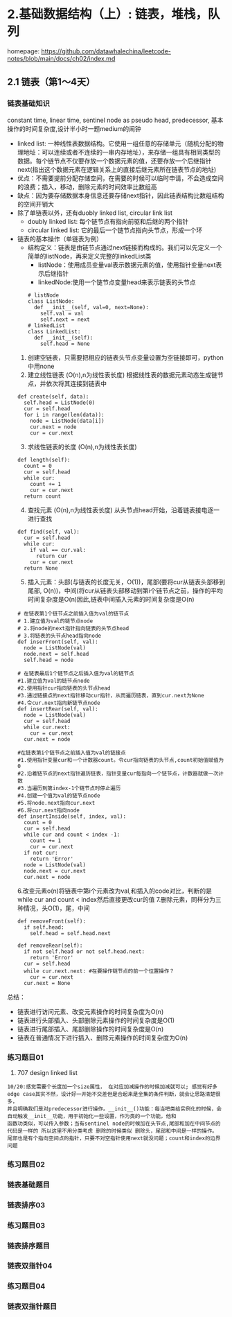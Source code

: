 # 2.基础数据结构（上）: 链表，堆栈，队列
homepage: https://github.com/datawhalechina/leetcode-notes/blob/main/docs/ch02/index.md

## 2.1 链表（第1～4天）
### 链表基础知识
constant time, linear time, sentinel node as pseudo head, predecessor, 基本操作的时间复杂度,设计半小时一题medium的闹钟
- linked list: 一种线性表数据结构。它使用一组任意的存储单元（随机分配的物理地址：可以连续或者不连续的一串内存地址），来存储一组具有相同类型的数据。每个链节点不仅要存放一个数据元素的值，还要存放一个后继指针next(指出这个数据元素在逻辑关系上的直接后继元素所在链表节点的地址)
- 优点：不需要提前分配存储空间，在需要的时候可以临时申请，不会造成空间的浪费；插入，移动，删除元素的时间效率比数组高
- 缺点：因为要存储数据本身信息还要存储next指针，因此链表结构比数组结构的空间开销大
- 除了单链表以外，还有duobly linked list, circular link list
  - doubly linked list: 每个链节点有指向前驱和后继的两个指针
  - circular linked list: 它的最后一个链节点指向头节点，形成一个环
- 链表的基本操作（单链表为例）
  - 结构定义：链表是由链节点通过next链接而构成的。我们可以先定义一个简单的listNode，再来定义完整的linkedList类
    - listNode：使用成员变量val表示数据元素的值，使用指针变量next表示后继指针
    - linkedNode:使用一个链节点变量head来表示链表的头节点
    ~~~
    # listNode
    class ListNode:
      def __init__(self, val=0, next=None):
        self.val = val
        self.next = next
    # linkedList
    class LinkedList:
      def __init__(self):
        self.head = None
    ~~~
  1. 创建空链表，只需要把相应的链表头节点变量设置为空链接即可，python中用none
  2. 建立线性链表 (O(n),n为线性表长度) 根据线性表的数据元素动态生成链节点，并依次将其连接到链表中
  ~~~
  def create(self, data):
    self.head = ListNode(0)
    cur = self.head
    for i in range(len(data)):
      node = ListNode(data[i])
      cur.next = node
      cur = cur.next
  ~~~
  3. 求线性链表的长度 (O(n),n为线性表长度)
  ~~~
  def length(self):
    count = 0
    cur = self.head
    while cur:
      count += 1
      cur = cur.next
    return count
  ~~~
  4. 查找元素 (O(n),n为线性表长度) 从头节点head开始，沿着链表接电逐一进行查找
  ~~~
  def find(self, val):
    cur = self.head
    while cur:
      if val == cur.val:
        return cur
      cur = cur.next
    return None
  ~~~
  5. 插入元素：头部(与链表的长度无关，O(1))，尾部(要将cur从链表头部移到尾部, O(n))，中间(将cur从链表头部移动到第i个链节点之前，操作的平均时间复杂度是O(n)因此,链表中间插入元素的时间复杂度是O(n)
  ~~~
  # 在链表第1个链节点之前插入值为val的链节点
  # 1.建立值为val的链节点node
  # 2.将node的next指针指向链表的头节点head
  # 3.将链表的头节点head指向node
  def inserFront(self, val):
    node = ListNode(val)
    node.next = self.head
    self.head = node

  # 在链表最后1个链节点之后插入值为val的链节点
  #1.建立值为val的链节点node
  #2.使用指针cur指向链表的头节点head
  #3.通过链接点的next指针移动cur指针，从而遍历链表，直到cur.next为None
  #4.令cur.next指向新链节点node
  def insertRear(self, val):
    node = ListNode(val)
    cur = self.head
    while cur.next:
      cur = cur.next
    cur.next = node

  #在链表第i个链节点之前插入值为val的链接点
  #1.使用指针变量cur和一个计数器count。令cur指向链表的头节点,count初始值赋值为0
  #2.沿着链节点的next指针遍历链表，指针变量cur每指向一个链节点，计数器就做一次计数
  #3.当遍历到第index-1个链节点时停止遍历
  #4.创建一个值为val的链节点node
  #5.将node.next指向cur.next
  #6.将cur.next指向node
  def insertInside(self, index, val):
    count = 0
    cur = self.head
    while cur and count < index -1:
      count += 1
      cur = cur.next
    if not cur:
      return 'Error'
    node = ListNode(val)
    node.next = cur.next
    cur.next = node
  ~~~
  6.改变元素o(n)将链表中第i个元素改为val,和插入的code对比，判断的是while cur and count < index然后直接更改cur的值
  7.删除元素，同样分为三种情况，头O(1)，尾，中间
  ~~~
  def removeFront(self):
    if self.head:
      self.head = self.head.next

  def removeRear(self):
    if not self.head or not self.head.next:
      return 'Error'
    cur = self.head
    while cur.next.next: #在要操作链节点的前一个位置操作？
      cur = cur.next
    cur.next = None
  ~~~
总结：
- 链表进行访问元素、改变元素操作的时间复杂度为O(n)
- 链表进行头部插入、头部删除元素操作的时间复杂度是O(1)
- 链表进行尾部插入、尾部删除操作的时间复杂度是O(n)
- 链表在普通情况下进行插入、删除元素操作的时间复杂度为O(n) 

### 练习题目01
1. 707 design linked list
~~~
10/20:感觉需要个长度加一个size属性， 在对应加减操作的时候加减就可以; 感觉有好多edge case其实不然，设计好一开始不交差但是合起来是全集的条件判断，就会让思路清楚很多，
并且明确我们是对predecessor进行操作。__init__()功能：每当吧类给实例化的时候，会自动触发__init__功能，用于初始化一些设置，作为类的一个功能，他和
函数功类似，可以传入参数；当有sentinel node的时候加在头节点,尾部和加在中间节点的代码是一样的 所以这里不用分类考虑 删除的时候类似 删除头，尾部和中间是一样的操作。
尾部也是有个指向空间点的指针，只要不对空指针使用next就没问题；count和index的边界问题
~~~
### 练习题目02
### 链表基础题目
### 链表排序03
### 练习题目03
### 链表排序题目
### 链表双指针04
### 练习题目04
### 链表双指针题目

